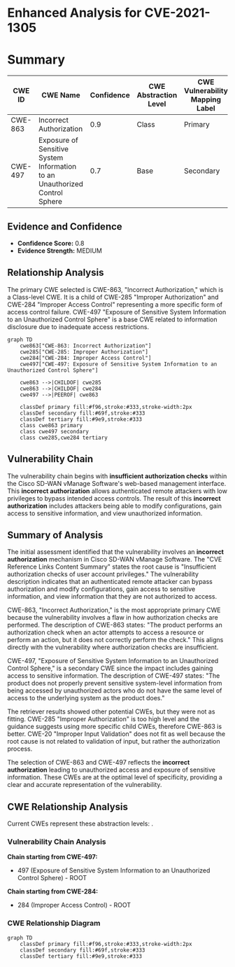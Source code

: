 # Enhanced Analysis for CVE-2021-1305

# Summary
| CWE ID | CWE Name | Confidence | CWE Abstraction Level | CWE Vulnerability Mapping Label | CWE-Vulnerability Mapping Notes |
|---|---|---|---|---|---|
| CWE-863 | Incorrect Authorization | 0.9 | Class | Primary | Allowed-with-Review |
| CWE-497 | Exposure of Sensitive System Information to an Unauthorized Control Sphere | 0.7 | Base | Secondary | Allowed |

## Evidence and Confidence

*   **Confidence Score:** 0.8
*   **Evidence Strength:** MEDIUM

## Relationship Analysis
The primary CWE selected is CWE-863, "Incorrect Authorization," which is a Class-level CWE. It is a child of CWE-285 "Improper Authorization" and CWE-284 "Improper Access Control" representing a more specific form of access control failure. CWE-497 "Exposure of Sensitive System Information to an Unauthorized Control Sphere" is a base CWE related to information disclosure due to inadequate access restrictions.

```mermaid
graph TD
    cwe863["CWE-863: Incorrect Authorization"]
    cwe285["CWE-285: Improper Authorization"]
    cwe284["CWE-284: Improper Access Control"]
    cwe497["CWE-497: Exposure of Sensitive System Information to an Unauthorized Control Sphere"]

    cwe863 -->|CHILDOF| cwe285
    cwe863 -->|CHILDOF| cwe284
    cwe497 -->|PEEROF| cwe863

    classDef primary fill:#f96,stroke:#333,stroke-width:2px
    classDef secondary fill:#69f,stroke:#333
    classDef tertiary fill:#9e9,stroke:#333
    class cwe863 primary
    class cwe497 secondary
    class cwe285,cwe284 tertiary
```

## Vulnerability Chain
The vulnerability chain begins with **insufficient authorization checks** within the Cisco SD-WAN vManage Software's web-based management interface. This **incorrect authorization** allows authenticated remote attackers with low privileges to bypass intended access controls. The result of this **incorrect authorization** includes attackers being able to modify configurations, gain access to sensitive information, and view unauthorized information.

## Summary of Analysis
The initial assessment identified that the vulnerability involves an **incorrect authorization** mechanism in Cisco SD-WAN vManage Software. The "CVE Reference Links Content Summary" states the root cause is "Insufficient authorization checks of user account privileges." The vulnerability description indicates that an authenticated remote attacker can bypass authorization and modify configurations, gain access to sensitive information, and view information that they are not authorized to access.

CWE-863, "Incorrect Authorization," is the most appropriate primary CWE because the vulnerability involves a flaw in how authorization checks are performed. The description of CWE-863 states: "The product performs an authorization check when an actor attempts to access a resource or perform an action, but it does not correctly perform the check." This aligns directly with the vulnerability where authorization checks are insufficient.

CWE-497, "Exposure of Sensitive System Information to an Unauthorized Control Sphere," is a secondary CWE since the impact includes gaining access to sensitive information. The description of CWE-497 states: "The product does not properly prevent sensitive system-level information from being accessed by unauthorized actors who do not have the same level of access to the underlying system as the product does."

The retriever results showed other potential CWEs, but they were not as fitting. CWE-285 "Improper Authorization" is too high level and the guidance suggests using more specific child CWEs, therefore CWE-863 is better. CWE-20 "Improper Input Validation" does not fit as well because the root cause is not related to validation of input, but rather the authorization process.

The selection of CWE-863 and CWE-497 reflects the **incorrect authorization** leading to unauthorized access and exposure of sensitive information. These CWEs are at the optimal level of specificity, providing a clear and accurate representation of the vulnerability.


## CWE Relationship Analysis

Current CWEs represent these abstraction levels: .


### Vulnerability Chain Analysis

**Chain starting from CWE-497:**
- 497 (Exposure of Sensitive System Information to an Unauthorized Control Sphere) - ROOT


**Chain starting from CWE-284:**
- 284 (Improper Access Control) - ROOT



### CWE Relationship Diagram

```mermaid
graph TD
    classDef primary fill:#f96,stroke:#333,stroke-width:2px
    classDef secondary fill:#69f,stroke:#333
    classDef tertiary fill:#9e9,stroke:#333
```